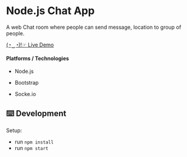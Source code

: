 # Node.js Chat App

A web Chat room where people can send message, location to group of people.

[(◔‿◔)!☞ Live Demo]()

#### Platforms / Technologies

* Node.js

* Bootstrap

* Socke.io

## ⌨️ Development

Setup:

- run `npm install`
- run `npm start`




